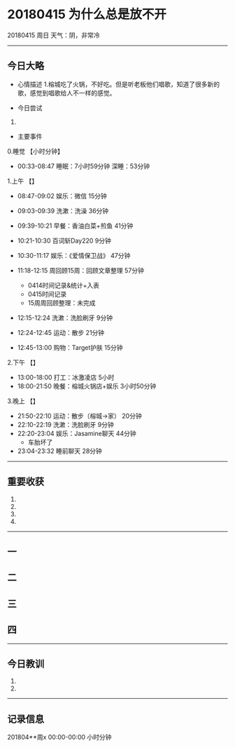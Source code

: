 # 20180415  为什么总是放不开

20180415   周日   天气：阴，非常冷

***
## 今日大略

* 心情描述
1.榕城吃了火锅，不好吃。但是听老板他们唱歌，知道了很多新的歌，感觉到唱歌给人不一样的感觉。

* 今日尝试
1.


* 主要事件

0.睡觉  【小时分钟】

* 00:33-08:47   睡眠：7小时59分钟  深睡：53分钟


1.上午   【】
* 08:47-09:02  娱乐：微信    15分钟
* 09:03-09:39  洗漱：洗澡   36分钟
* 09:39-10:21  早餐：香油白菜+煎鱼    41分钟
* 10:21-10:30  百词斩Day220    9分钟
* 10:30-11:17  娱乐：《爱情保卫战》    47分钟
* 11:18-12:15  周回顾15周：回顾文章整理    57分钟
  * 0414时间记录&统计+入表
  * 0415时间记录
  * 15周周回顾整理：未完成

* 12:15-12:24  洗漱：洗脸刷牙    9分钟
* 12:24-12:45  运动：散步    21分钟  
* 12:45-13:00  购物：Target护肤    15分钟


2.下午  【】
* 13:00-18:00  打工：冰激凌店    5小时
* 18:00-21:50  晚餐：榕城火锅店+娱乐    3小时50分钟


3.晚上  【】
* 21:50-22:10  运动：散步（榕城→家）    20分钟   
* 22:10-22:19  洗漱：洗脸刷牙    9分钟
* 22:20-23:04  娱乐：Jasamine聊天    44分钟
  * 车胎坏了
* 23:04-23:32  睡前聊天    28分钟



***
## 重要收获

1.

2.

3.

4.
***
## 一

## 二

## 三

## 四
***
## 今日教训

1.

2.

***
## 记录信息

201804**周x  00:00-00:00    小时分钟
